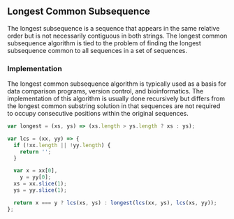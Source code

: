 ## Longest Common Subsequence

The longest subsequence is a sequence that appears in the same relative
order but is not necessarily contiguous in both strings. The longest
common subsequence algorithm is tied to the problem of finding the
longest subsequence common to all sequences in a set of sequences.

### Implementation

The longest common subsequence algorithm is typically used as a basis
for data comparison programs, version control, and bioinformatics. The
implementation of this algorithm is usually done recursively but
differs from the longest common substring solution in that sequences
are not required to occupy consecutive positions within the original
sequences.

```javascript
var longest = (xs, ys) => (xs.length > ys.length ? xs : ys);

var lcs = (xx, yy) => {
  if (!xx.length || !yy.length) {
    return '';
  }

  var x = xx[0],
    y = yy[0];
  xs = xx.slice(1);
  ys = yy.slice(1);

  return x === y ? lcs(xs, ys) : longest(lcs(xx, ys), lcs(xs, yy));
};
```
